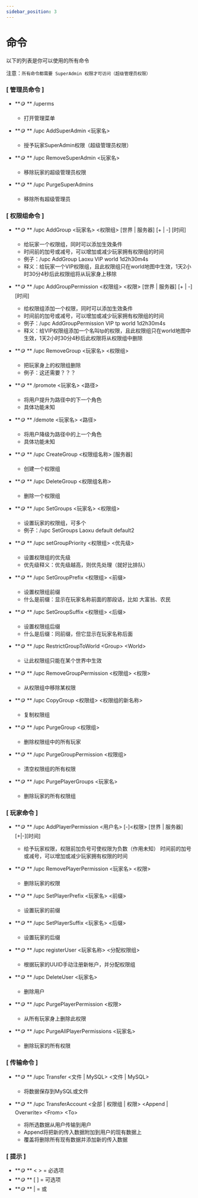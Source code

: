 ```yaml
---
sidebar_position: 3
---
```


# 命令

以下的列表是你可以使用的所有命令

注意：`所有命令都需要 SuperAdmin 权限才可访问（超级管理员权限）`

### [ 管理员命令 ]

* **🪙 ** /uperms

  * 打开管理菜单

* **🪙 ** /upc AddSuperAdmin <玩家名>

  * 授予玩家SuperAdmin权限（超级管理员权限）
* **🪙 ** /upc RemoveSuperAdmin <玩家名>

  * 移除玩家的超级管理员权限
* **🪙 ** /upc PurgeSuperAdmins

  * 移除所有超级管理员

### [ 权限组命令 ]

* **🪙 ** /upc AddGroup <玩家名> <权限组> [世界 | 服务器] [+ | -] [时间]

  * 给玩家一个权限组，同时可以添加生效条件
  * 时间前的加号或减号，可以增加或减少玩家拥有权限组的时间
  * 例子：/upc AddGroup Laoxu VIP world 1d2h30m4s
  * 释义：给玩家一个VIP权限组，且此权限组只在world地图中生效，1天2小时30分4秒后此权限组将从玩家身上移除
* **🪙 ** /upc AddGroupPermission \<权限组\> \<权限\> [世界 \| 服务器\] \[+ \| -\] \[时间\]

  * 给权限组添加一个权限，同时可以添加生效条件
  * 时间前的加号或减号，可以增加或减少玩家拥有权限组的时间
  * 例子：/upc AddGroupPermission VIP tp world 1d2h30m4s
  * 释义：给VIP权限组添加一个名叫tp的权限，且此权限组只在world地图中生效，1天2小时30分4秒后此权限将从权限组中删除
* **🪙 ** /upc RemoveGroup \<玩家名\> \<权限组\>

  * 把玩家身上的权限组删除
  * 例子：这还需要？？？
* **🪙 ** /promote \<玩家名\> \<路径\>

  * 将用户提升为路径中的下一个角色
  * 具体功能未知
* **🪙 ** /demote \<玩家名\> \<路径\>

  * 将用户降级为路径中的上一个角色
  * 具体功能未知
* **🪙 ** /upc CreateGroup \<权限组名称\> \[服务器\]

  * 创建一个权限组
* **🪙 ** /upc DeleteGroup \<权限组名称\>

  * 删除一个权限组
* **🪙 ** /upc SetGroups \<玩家名\> \<权限组\>

  * 设置玩家的权限组，可多个
  * 例子：/upc SetGroups Laoxu default default2
* **🪙 ** /upc setGroupPriority \<权限组\> \<优先级\>

  * 设置权限组的优先级
  * 优先级释义：优先级越高，则优先处理（就好比排队）
* **🪙 ** /upc SetGroupPrefix \<权限组\> \<前缀\>

  * 设置权限组前缀
  * 什么是前缀：显示在玩家名称前面的那段话，比如 大富翁、农民
* **🪙 ** /upc SetGroupSuffix \<权限组\> \<后缀\>

  * 设置权限组后缀
  * 什么是后缀：同前缀，但它显示在玩家名称后面
* **🪙 ** /upc RestrictGroupToWorld \<Group\> \<World\>

  * 让此权限组只能在某个世界中生效
* **🪙 ** /upc RemoveGroupPermission \<权限组\> \<权限\>

  * 从权限组中移除某权限
* **🪙 ** /upc CopyGroup \<权限组\> \<权限组的新名称\>

  * 复制权限组
* **🪙 ** /upc PurgeGroup \<权限组\>

  * 删除权限组中的所有玩家
* **🪙 ** /upc PurgeGroupPermission \<权限组\>

  * 清空权限组的所有权限
* **🪙 ** /upc PurgePlayerGroups \<玩家名\>

  * 删除玩家的所有权限组

### [ 玩家命令 ]

* **🪙 ** /upc AddPlayerPermission \<用户名\> \[-\]\<权限\> \[世界 \| 服务器\] \[+\|-\]\[时间\]

  * 给予玩家权限，权限前加负号可使权限为负数（作用未知）
    时间前的加号或减号，可以增加或减少玩家拥有权限的时间
* **🪙 ** /upc RemovePlayerPermission <玩家名> <权限>

  * 删除玩家的权限
* **🪙 ** /upc SetPlayerPrefix <玩家名> <前缀>

  * 设置玩家的前缀
* **🪙 ** /upc SetPlayerSuffix <玩家名> <后缀>

  * 设置玩家的后缀
* **🪙 ** /upc registerUser <UUID> <玩家名称> <分配权限组>

  * 根据玩家的UUID手动注册新帐户，并分配权限组
* **🪙 ** /upc DeleteUser <玩家名>

  * 删除用户
* **🪙 ** /upc PurgePlayerPermission <权限>

  * 从所有玩家身上删除此权限
* **🪙 ** /upc PurgeAllPlayerPermissions <玩家名>

  * 删除玩家的所有权限

### [ 传输命令 ]

* **🪙 ** /upc Transfer \<文件 \| MySQL\> \<文件 \| MySQL\>

  * 将数据保存到MySQL或文件
* **🪙 ** /upc TransferAccount \<全部 | 权限组 \| 权限\> \<Append \| Overwrite\> \<From\> \<To\>

  * 将所选数据从用户<from>传输到用户<to>
  * Append将把新的传入数据附加到<To>用户的现有数据上
  * 覆盖将删除所有现有数据并添加新的传入数据

### [ 提示 ]

*  **🪙 ** < > = 必选项
*  **🪙 ** [ ] = 可选项
*  **🪙 ** | = 或
